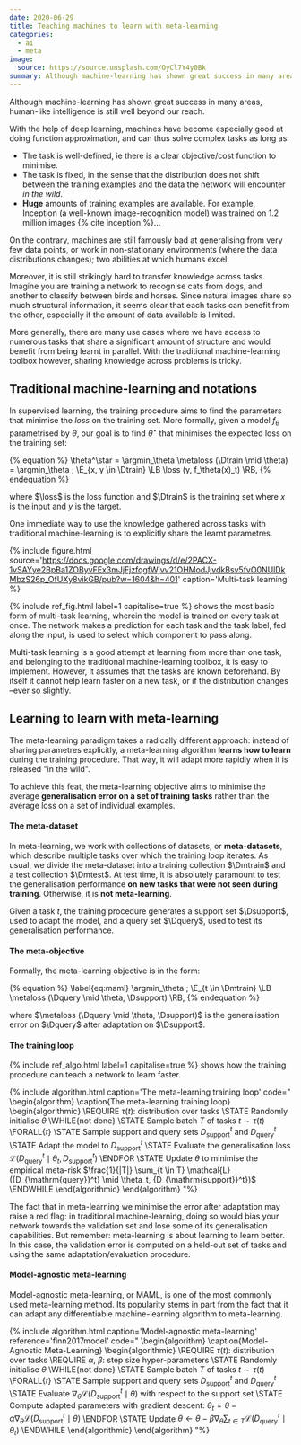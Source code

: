```yaml
---
date: 2020-06-29
title: Teaching machines to learn with meta-learning
categories:
  - ai
  - meta
image:
  source: https://source.unsplash.com/OyCl7Y4y0Bk
summary: Although machine-learning has shown great success in many areas, human-like intelligence is still well beyond our reach. Meta-learning can help.
---
```


Although machine-learning has shown great success in many areas, human-like intelligence is still well beyond our reach.

With the help of deep learning, machines have become especially good at doing function approximation, and can thus solve complex tasks as long as:
* The task is well-defined, ie there is a clear objective/cost function to minimise.
* The task is fixed, in the sense that the distribution does not shift between the training examples and the data the network will encounter _in the wild_.
* **Huge** amounts of training examples are available. For example, Inception (a well-known image-recognition model) was trained on 1.2 million images {% cite inception %}...

On the contrary, machines are still famously bad at generalising from very few data points, or work in non-stationary environments (where the data distributions changes); two abilities at which humans excel.

Moreover, it is still strikingly hard to transfer knowledge across tasks.
Imagine you are training a network to recognise cats from dogs, and another to classify between birds and horses.
Since natural images share so much structural information, it seems clear that each tasks can benefit from the other, especially if the amount of data available is limited.

More generally, there are many use cases where we have access to numerous tasks that share a significant amount of structure and would benefit from being learnt in parallel. With the traditional machine-learning toolbox however, sharing knowledge across problems is tricky.


## Traditional machine-learning and notations

In supervised learning, the training procedure aims to find the parameters that minimise the _loss_ on the training set. More formally, given a model $f_\theta$ parametrised by $\theta$, our goal is to find $\theta^\star$ that minimises the expected loss on the training set:

{% equation %}
\theta^\star = \argmin_\theta \metaloss (\Dtrain \mid \theta) = \argmin_\theta \; \E_{x, y \in \Dtrain} \LB \loss (y, f_\theta(x)_t) \RB,
{% endequation %}

where $\loss$ is the loss function and $\Dtrain$ is the training set where $x$ is the input and $y$ is the target.

One immediate way to use the knowledge gathered across tasks with traditional machine-learning is to explicitly share the learnt parametres.

{% include figure.html source='https://docs.google.com/drawings/d/e/2PACX-1vSAYye2BpBa1ZOByvFEx3mJjFjzfqgfWjvv21OHModJjvdkBsv5fvO0NUlDkMbzS26p_OfUXy8vikGB/pub?w=1604&h=401' caption='Multi-task learning' %}

{% include ref_fig.html label=1 capitalise=true %} shows the most basic form of multi-task learning, wherein the model is trained on every task at once. The network makes a prediction for each task and the task label, fed along the input, is used to select which component to pass along.

Multi-task learning is a good attempt at learning from more than one task, and belonging to the traditional machine-learning toolbox, it is easy to implement. However, it assumes that the tasks are known beforehand. By itself it cannot help learn faster on a new task, or if the distribution changes –ever so slightly.


## Learning to learn with meta-learning

The meta-learning paradigm takes a radically different approach: instead of sharing parametres explicitly, a meta-learning algorithm **learns how to learn** during the training procedure. That way, it will adapt more rapidly when it is released "in the wild".

To achieve this feat, the meta-learning objective aims to minimise the average **generalisation error on a set of training tasks** rather than the average loss on a set of individual examples.

#### The meta-dataset

In meta-learning, we work with collections of datasets, or **meta-datasets**, which describe multiple tasks over which the training loop iterates.
As usual, we divide the meta-dataset into a training collection $\Dmtrain$ and a test collection $\Dmtest$. At test time, it is absolutely paramount to test the generalisation performance **on new tasks that were not seen during training**. Otherwise, it is **not meta-learning**.

Given a task $t$, the training procedure generates a support set $\Dsupport$, used to adapt the model, and a query set $\Dquery$, used to test its generalisation performance.

#### The meta-objective

Formally, the meta-learning objective is in the form:

{% equation %}
  \label{eq:maml}
  \argmin_\theta \; \E_{t \in \Dmtrain} \LB \metaloss (\Dquery \mid \theta, \Dsupport) \RB,
{% endequation %}

where $\metaloss (\Dquery \mid \theta, \Dsupport)$ is the generalisation error on $\Dquery$ after adaptation on $\Dsupport$.


#### The training loop

{% include ref_algo.html label=1 capitalise=true %} shows how the training procedure can teach a network to learn faster.

{% include algorithm.html caption='The meta-learning training loop' code="
\begin{algorithm}
  \caption{The meta-learning training loop}
  \begin{algorithmic}
    \REQUIRE $\tau(t)$: distribution over tasks
    \STATE Randomly initialise $\theta$
    \WHILE{not done}
      \STATE Sample batch $T$ of tasks $t \sim \tau(t)$
      \FORALL{$t$}
        \STATE Sample support and query sets ${D_{\mathrm{support}}^t}$ and ${D_{\mathrm{query}}^t}$
        \STATE Adapt the model to ${D_{\mathrm{support}}^t}$
        \STATE Evaluate the generalisation loss $\mathcal{L}({D_{\mathrm{query}}^t} \mid \theta_t, {D_{\mathrm{support}}^t})$
      \ENDFOR
      \STATE Update $\theta$ to minimise the empirical meta-risk $\frac{1}{|T|} \sum_{t \in T} \mathcal{L}({D_{\mathrm{query}}^t} \mid \theta_t, {D_{\mathrm{support}}^t})$
    \ENDWHILE
  \end{algorithmic}
\end{algorithm}
"%}

The fact that in meta-learning we minimise the error after adaptation may raise a red flag: in traditional machine-learning, doing so would bias your network towards the validation set and lose some of its generalisation capabilities. But remember: meta-learning is about learning to learn better. In this case, the validation error is computed on a held-out set of tasks and using the same adaptation/evaluation procedure.


#### Model-agnostic meta-learning

Model-agnostic meta-learning, or MAML, is one of the most commonly used meta-learning method. Its popularity stems in part from the fact that it can adapt any differentiable machine-learning algorithm to meta-learning.

{% include algorithm.html caption='Model-agnostic meta-learning' reference='finn2017model' code="
\begin{algorithm}
  \caption{Model-Agnostic Meta-Learning}
  \begin{algorithmic}
    \REQUIRE $\tau(t)$: distribution over tasks
    \REQUIRE $\alpha$, $\beta$: step size hyper-parameters
    \STATE Randomly initialise $\theta$
    \WHILE{not done}
      \STATE Sample batch $T$ of tasks $t \sim \tau(t)$
      \FORALL{$t$}
        \STATE Sample support and query sets ${D_{\mathrm{support}}^t}$ and ${D_{\mathrm{query}}^t}$
        \STATE Evaluate $\nabla_\theta \mathcal{L}({D_{\mathrm{support}}^t} \mid \theta)$ with respect to the support set
        \STATE Compute adapted parameters with gradient descent:
        $\theta_t=\theta-\alpha \nabla_\theta \mathcal{L}({D_{\mathrm{support}}^t} \mid \theta)$
      \ENDFOR
      \STATE Update $\theta \leftarrow \theta - \beta \nabla_\theta \sum_{t \in T}  \mathcal{L}({D_{\mathrm{query}}^t} \mid \theta_t)$
    \ENDWHILE
  \end{algorithmic}
\end{algorithm}
"%}

<!-- {% include ref_algo.html label=1 capitalise=true %} -->
